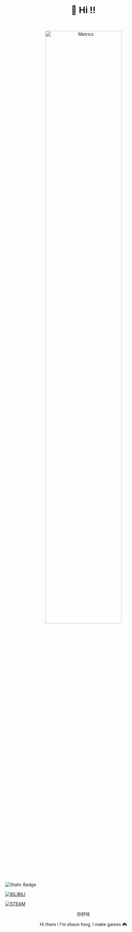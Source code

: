 <h1 align="center">👏  Hi !! </h1>

<br/>

<p align="center">
 <img src="http://github-profile-summary-cards.vercel.app/api/cards/profile-details?username=Shaun-Fong&theme=github_dark" alt="Metrics" width="70%" />
</p>

![Static Badge](https://img.shields.io/badge/Steam-gray?style=flat&logo=steam&logoColor=white&labelColor=black&link=https%3A%2F%2Fstore.steampowered.com%2Fcurator%2F44791804)


[<img src="https://img.shields.io/badge/Bilibili-blue?style=flat&logo=bilibili&logoColor=white&labelColor=00A1D6&link=https%3A%2F%2Fspace.bilibili.com%2F3493296173222665" alt="BILIBILI" />](https://space.bilibili.com%2F3493296173222665)

[<img src="https://img.shields.io/badge/Steam-gray?style=flat&logo=steam&logoColor=white&labelColor=black&link=https%3A%2F%2Fstore.steampowered.com%2Fcurator%2F44791804" alt="STEAM" />](https://store.steampowered.com%2Fcurator%2F44791804)
 
<p align="center">你好哇</p>

<p align="center">Hi there ! I'm shaun fong, I make games 🎮</p>
